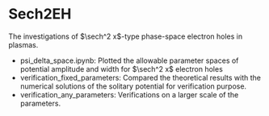 # Sech2EH
The investigations of $\sech^2 x$-type phase-space electron holes in plasmas.
- psi_delta_space.ipynb: Plotted the allowable parameter spaces of potential amplitude and width for $\sech^2 x$ electron holes
- verification_fixed_parameters: Compared the theoretical results with the numerical solutions of the solitary potential for verification purpose.
- verification_any_parameters: Verifications on a larger scale of the parameters.
